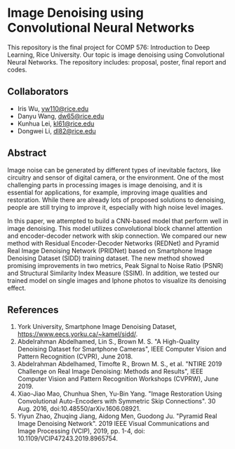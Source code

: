# Image Denoising using Convolutional Neural Networks
This repository is the final project for COMP 576: Introduction to Deep Learning, Rice University. Our topic is image denoising using Convolutional Neural Networks. The repository includes: proposal, poster, final report and codes.

## Collaborators

- Iris Wu, yw110@rice.edu
- Danyu Wang, dw65@rice.edu
- Kunhua Lei, kl61@rice.edu
- Dongwei Li, dl82@rice.edu

## Abstract
Image noise can be generated by different types of inevitable factors, like circuitry and sensor of digital camera, or the environment. One of the most challenging parts in processing images is image denoising, and it is essential for applications, for example, improving image qualities and restoration. While there are already lots of proposed solutions to denoising, people are still trying to improve it, especially with high noise level images. 

In this paper, we attempted to build a CNN-based model that perform well in image denoising. This model utilizes convolutional block channel attention and encoder-decoder network with skip connection. We compared our new method with Residual Encoder-Decoder Networks (REDNet) and Pyramid Real Image Denoising Network (PRIDNet) based on Smartphone Image Denoising Dataset (SIDD) training dataset. The new method showed promising improvements in two metrics, Peak Signal to Noise Ratio (PSNR) and Structural Similarity Index Measure (SSIM). In addition, we tested our trained model on single images and Iphone photos to visualize its denoising effect.

## References
1. York University, Smartphone Image Denoising Dataset, https://www.eecs.yorku.ca/~kamel/sidd/.
2. Abdelrahman Abdelhamed, Lin S., Brown M. S. "A High-Quality Denoising Dataset for Smartphone Cameras", IEEE Computer Vision and Pattern Recognition (CVPR), June 2018.
3. Abdelrahman Abdelhamed, Timofte R., Brown M. S., et al. "NTIRE 2019 Challenge on Real Image Denoising: Methods and Results", IEEE Computer Vision and Pattern Recognition Workshops (CVPRW), June 2019.
4. Xiao-Jiao Mao, Chunhua Shen, Yu-Bin Yang. "Image Restoration Using Convolutional Auto-Encoders with Symmetric Skip Connections". 30 Aug. 2016, doi:10.48550/arXiv.1606.08921. 
5. Yiyun Zhao, Zhuqing Jiang, Aidong Men, Guodong Ju. "Pyramid Real Image Denoising Network". 2019 IEEE Visual Communications and Image Processing (VCIP), 2019, pp. 1-4, doi: 10.1109/VCIP47243.2019.8965754.
